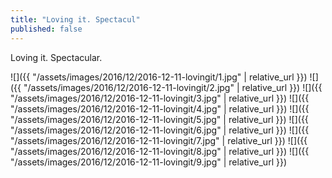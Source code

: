 ```yaml
---
title: "Loving it. Spectacul"
published: false
---
```

Loving it. Spectacular.



![]({{ "/assets/images/2016/12/2016-12-11-lovingit/1.jpg" | relative_url }})
![]({{ "/assets/images/2016/12/2016-12-11-lovingit/2.jpg" | relative_url }})
![]({{ "/assets/images/2016/12/2016-12-11-lovingit/3.jpg" | relative_url }})
![]({{ "/assets/images/2016/12/2016-12-11-lovingit/4.jpg" | relative_url }})
![]({{ "/assets/images/2016/12/2016-12-11-lovingit/5.jpg" | relative_url }})
![]({{ "/assets/images/2016/12/2016-12-11-lovingit/6.jpg" | relative_url }})
![]({{ "/assets/images/2016/12/2016-12-11-lovingit/7.jpg" | relative_url }})
![]({{ "/assets/images/2016/12/2016-12-11-lovingit/8.jpg" | relative_url }})
![]({{ "/assets/images/2016/12/2016-12-11-lovingit/9.jpg" | relative_url }})
